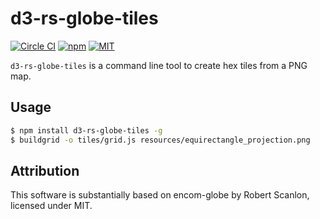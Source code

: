 # d3-rs-globe-tiles

[![Circle CI](https://img.shields.io/circleci/project/redsift/d3-rs-globe-tiles.svg?style=flat-square)](https://circleci.com/gh/redsift/d3-rs-globe-tiles)
[![npm](https://img.shields.io/npm/v/@redsift/d3-rs-globe-tiles.svg?style=flat-square)](https://www.npmjs.com/package/@redsift/d3-rs-globe-tiles)
[![MIT](https://img.shields.io/badge/license-MIT-blue.svg?style=flat-square)](https://raw.githubusercontent.com/redsift/d3-rs-globe-tiles/master/LICENSE)

`d3-rs-globe-tiles` is a command line tool to create hex tiles from a PNG map.

## Usage

```bash
$ npm install d3-rs-globe-tiles -g
$ buildgrid -o tiles/grid.js resources/equirectangle_projection.png
```

## Attribution

This software is substantially based on encom-globe by Robert Scanlon, licensed under MIT.